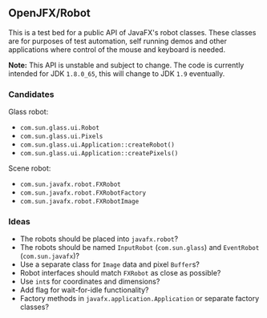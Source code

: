 ## OpenJFX/Robot

This is a test bed for a public API of JavaFX's robot classes. These classes are for purposes of
test automation, self running demos and other applications where control of the mouse and keyboard
is needed.

**Note:** This API is unstable and subject to change. The code is currently intended
for JDK `1.8.0_65`, this will change to JDK `1.9` eventually.


### Candidates

Glass robot:

- `com.sun.glass.ui.Robot`
- `com.sun.glass.ui.Pixels`
- `com.sun.glass.ui.Application::createRobot()`
- `com.sun.glass.ui.Application::createPixels()`

Scene robot:

- `com.sun.javafx.robot.FXRobot`
- `com.sun.javafx.robot.FXRobotFactory`
- `com.sun.javafx.robot.FXRobotImage`


### Ideas

- The robots should be placed into `javafx.robot`?
- The robots should be named `InputRobot` (`com.sun.glass`) and `EventRobot` (`com.sun.javafx`)?
- Use a separate class for `Image` data and pixel `Buffer`s?
- Robot interfaces should match `FXRobot` as close as possible?
- Use `int`s for coordinates and dimensions?
- Add flag for wait-for-idle functionality?
- Factory methods in `javafx.application.Application` or separate factory classes?
